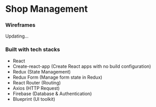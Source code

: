 # Shop Management

### Wireframes
Updating...

### Built with tech stacks

+ React
+ Create-react-app (Create React apps with no build configuration)
+ Redux (State Management)
+ Redux Form (Manage form state in Redux)
+ React Router (Routing)
+ Axios (HTTP Request)
+ Firebase (Database & Authentication)
+ Blueprint (UI toolkit)
